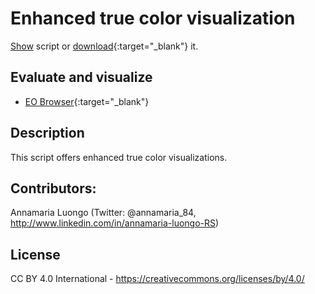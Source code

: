 # Enhanced true color visualization
<a href="#" id='togglescript'>Show</a> script or [download](script.js){:target="_blank"} it.
<div id='script_view' style="display:none">
{% highlight javascript %}
      {% include_relative script.js %}
{% endhighlight %}
</div>

## Evaluate and visualize
 - [EO Browser](http://apps.sentinel-hub.com/eo-browser/?lat=-19.898&lng=35.109&zoom=9&time=2019-03-25&datasource=Sentinel-3%20OLCI&preset=CUSTOM&layers=B01,B02,B03&evalscripturl=https://raw.githubusercontent.com/sentinel-hub/custom-scripts/master/sentinel-3/enhanced_true_color/script.js){:target="_blank"}   

## Description
This script offers enhanced true color visualizations.

## Contributors:
Annamaria Luongo (Twitter: @annamaria_84, http://www.linkedin.com/in/annamaria-luongo-RS) 

## License
CC BY 4.0 International - https://creativecommons.org/licenses/by/4.0/
